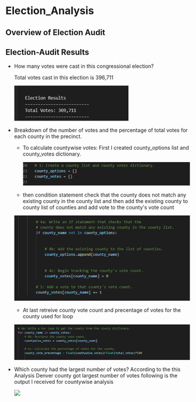 # Election_Analysis

## Overview of Election Audit


## Election-Audit Results
- How many votes were cast in this congressional election?
  
  Total votes cast in this election is 396,711
  
  ![](Resources/images/Total_votes.JPG)
  
 - Breakdown of the number of votes and the percentage of total votes for each county in the precinct.
   - To calculate countywise votes:
     First I created county_options list and county_votes dictionary.
     
     ![](Resources/images/county1.png)
     
    - then condition statement check that the county does not match any existing county in the county list and then add the existing county to county list  of counties and add vote to the county's vote count
     
    
     ![](Resources/images/county2.PNG)
     
     - At last retreive county vote count and precentage of votes for the county used for loop
     
     ![](Resources/images/county3.PNG)
     
  - Which county had the largest number of votes?
    According to the this Analysis Denver county got largest number of votes
    following is the output I received for countywise analysis
    
    ![](Resources/images/county_votes.png)
     
